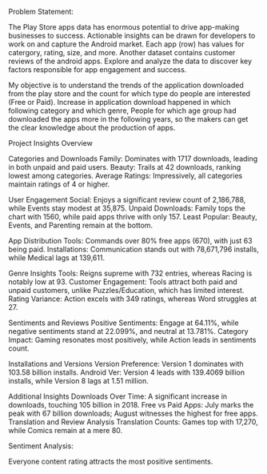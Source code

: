 Problem Statement:

The Play Store apps data has enormous potential to drive app-making businesses to success. Actionable insights can be drawn for developers to work on and capture the Android market.
Each app (row) has values for catergory, rating, size, and more. Another dataset contains customer reviews of the android apps.
Explore and analyze the data to discover key factors responsible for app engagement and success.  

My objective is to understand the trends of the application downloaded from the play store and the count for which type do people are interested (Free or Paid).
Increase in application download happened in which following category and which genre, People for which age group had downloaded the apps more in the following years, so 
the makers can get the clear knowledge about the production of apps.

Project Insights Overview

Categories and Downloads
Family: Dominates with 1717 downloads, leading in both unpaid and paid users.
Beauty: Trails at 42 downloads, ranking lowest among categories.
Average Ratings: Impressively, all categories maintain ratings of 4 or higher.    

User Engagement
Social: Enjoys a significant review count of 2,186,788, while Events stay modest at 35,875.
Unpaid Downloads: Family tops the chart with 1560, while paid apps thrive with only 157.
Least Popular: Beauty, Events, and Parenting remain at the bottom.  

App Distribution
Tools: Commands over 80% free apps (670), with just 63 being paid.
Installations: Communication stands out with 78,671,796 installs, while Medical lags at 139,611.  

Genre Insights
Tools: Reigns supreme with 732 entries, whereas Racing is notably low at 93.
Customer Engagement: Tools attract both paid and unpaid customers, unlike Puzzles/Education, which has limited interest.
Rating Variance: Action excels with 349 ratings, whereas Word struggles at 27.  

Sentiments and Reviews
Positive Sentiments: Engage at 64.11%, while negative sentiments stand at 22.099%, and neutral at 13.781%.
Category Impact: Gaming resonates most positively, while Action leads in sentiments count.   

Installations and Versions
Version Preference: Version 1 dominates with 103.58 billion installs.
Android Ver: Version 4 leads with 139.4069 billion installs, while Version 8 lags at 1.51 million.  

Additional Insights
Downloads Over Time: A significant increase in downloads, touching 105 billion in 2018.
Free vs Paid Apps: July marks the peak with 67 billion downloads; August witnesses the highest for free apps.
Translation and Review Analysis
Translation Counts: Games top with 17,270, while Comics remain at a mere 80.  


Sentiment Analysis:   

Everyone content rating attracts the most positive sentiments.
